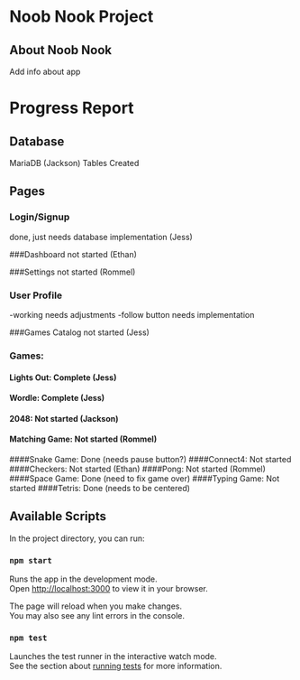 # Noob Nook Project

## About Noob Nook

Add info about app

# Progress Report

## Database
MariaDB (Jackson)
Tables Created


## Pages

### Login/Signup
done, just needs database implementation (Jess)

###Dashboard
not started (Ethan)

###Settings
not started (Rommel)

### User Profile
-working needs adjustments 
-follow button needs implementation

###Games Catalog
not started (Jess)

### Games:

#### Lights Out: Complete (Jess)
#### Wordle: Complete (Jess)
#### 2048: Not started (Jackson)
#### Matching Game: Not started (Rommel)
####Snake Game: Done (needs pause button?)
####Connect4: Not started
####Checkers: Not started (Ethan)
####Pong: Not started (Rommel)
####Space Game: Done (need to fix game over)
####Typing Game: Not started
####Tetris: Done (needs to be centered)


## Available Scripts

In the project directory, you can run:

### `npm start`

Runs the app in the development mode.\
Open [http://localhost:3000](http://localhost:3000) to view it in your browser.

The page will reload when you make changes.\
You may also see any lint errors in the console.

### `npm test`

Launches the test runner in the interactive watch mode.\
See the section about [running tests](https://facebook.github.io/create-react-app/docs/running-tests) for more information.
